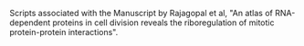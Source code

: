 Scripts associated with the Manuscript by Rajagopal et al, "An atlas of RNA-dependent proteins in cell division reveals the riboregulation of mitotic protein-protein interactions".
